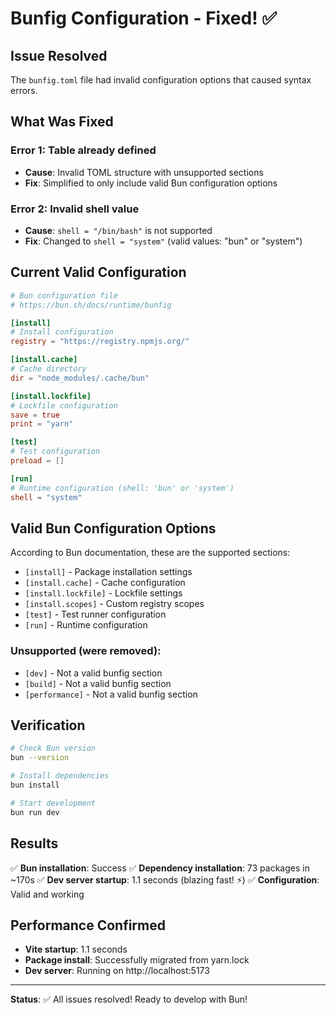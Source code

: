 # Bunfig Configuration - Fixed! ✅

## Issue Resolved
The `bunfig.toml` file had invalid configuration options that caused syntax errors.

## What Was Fixed

### Error 1: Table already defined
- **Cause**: Invalid TOML structure with unsupported sections
- **Fix**: Simplified to only include valid Bun configuration options

### Error 2: Invalid shell value
- **Cause**: `shell = "/bin/bash"` is not supported
- **Fix**: Changed to `shell = "system"` (valid values: "bun" or "system")

## Current Valid Configuration

```toml
# Bun configuration file
# https://bun.sh/docs/runtime/bunfig

[install]
# Install configuration
registry = "https://registry.npmjs.org/"

[install.cache]
# Cache directory
dir = "node_modules/.cache/bun"

[install.lockfile]
# Lockfile configuration
save = true
print = "yarn"

[test]
# Test configuration
preload = []

[run]
# Runtime configuration (shell: 'bun' or 'system')
shell = "system"
```

## Valid Bun Configuration Options

According to Bun documentation, these are the supported sections:

- `[install]` - Package installation settings
- `[install.cache]` - Cache configuration
- `[install.lockfile]` - Lockfile settings
- `[install.scopes]` - Custom registry scopes
- `[test]` - Test runner configuration
- `[run]` - Runtime configuration

### Unsupported (were removed):
- `[dev]` - Not a valid bunfig section
- `[build]` - Not a valid bunfig section
- `[performance]` - Not a valid bunfig section

## Verification

```bash
# Check Bun version
bun --version

# Install dependencies
bun install

# Start development
bun run dev
```

## Results

✅ **Bun installation**: Success
✅ **Dependency installation**: 73 packages in ~170s
✅ **Dev server startup**: 1.1 seconds (blazing fast! ⚡)
✅ **Configuration**: Valid and working

## Performance Confirmed

- **Vite startup**: 1.1 seconds
- **Package install**: Successfully migrated from yarn.lock
- **Dev server**: Running on http://localhost:5173

---

**Status**: ✅ All issues resolved! Ready to develop with Bun!
